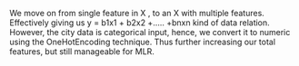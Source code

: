 We move on from single feature in X , to an X with multiple features.
Effectively giving us y = b1x1 + b2x2 +..... +bnxn  kind of data relation.
However, the city data is categorical input, hence, we convert it to numeric using the OneHotEncoding technique.
Thus further increasing our total features, but still manageable for MLR.
